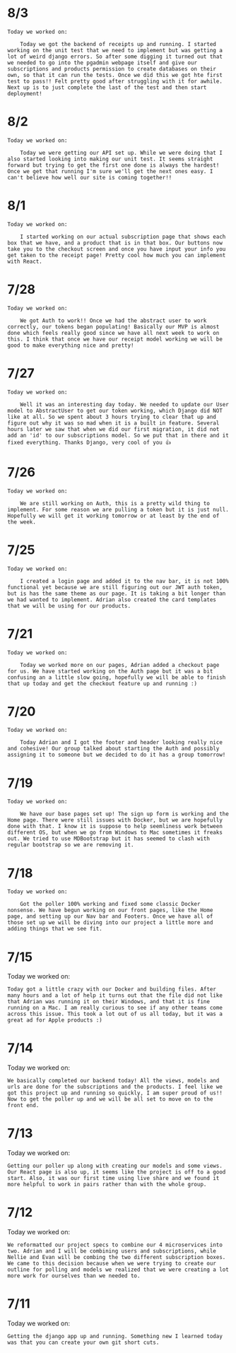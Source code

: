 # 8/3

    Today we worked on:

        Today we got the backend of receipts up and running. I started working on the unit test that we need to implement but was getting a lot of weird django errors. So after some digging it turned out that we needed to go into the pgadmin webpage itself and give our subscriptions and products permission to create databases on their own, so that it can run the tests. Once we did this we got hte first test to pass!! Felt pretty good after struggling with it for awhile. Next up is to just complete the last of the test and then start deployment!

# 8/2

    Today we worked on:

        Today we were getting our API set up. While we were doing that I also started looking into making our unit test. It seems straight forward but trying to get the first one done is always the hardest! Once we get that running I'm sure we'll get the next ones easy. I can't believe how well our site is coming together!!

# 8/1

    Today we worked on:

        I started working on our actual subscription page that shows each box that we have, and a product that is in that box. Our buttons now take you to the checkout screen and once you have input your info you get taken to the receipt page! Pretty cool how much you can implement with React.

# 7/28

    Today we worked on:

        We got Auth to work!! Once we had the abstract user to work correctly, our tokens began populating! Basically our MVP is almost done which feels really good since we have all next week to work on this. I think that once we have our receipt model working we will be good to make everything nice and pretty!

# 7/27

    Today we worked on:

        Well it was an interesting day today. We needed to update our User model to AbstractUser to get our token working, which Django did NOT like at all. So we spent about 3 hours trying to clear that up and figure out why it was so mad when it is a built in feature. Several hours later we saw that when we did our first migration, it did not add an 'id' to our subscriptions model. So we put that in there and it fixed everything. Thanks Django, very cool of you 👍

# 7/26

    Today we worked on:

        We are still working on Auth, this is a pretty wild thing to implement. For some reason we are pulling a token but it is just null. Hopefully we will get it working tomorrow or at least by the end of the week.

# 7/25

    Today we worked on:

        I created a login page and added it to the nav bar, it is not 100% functional yet because we are still figuring out our JWT auth token, but is has the same theme as our page. It is taking a bit longer than we had wanted to implement. Adrian also created the card templates that we will be using for our products.

# 7/21

    Today we worked on:

        Today we worked more on our pages, Adrian added a checkout page for us. We have started working on the Auth page but it was a bit confusing an a little slow going, hopefully we will be able to finish that up today and get the checkout feature up and running :)

# 7/20

    Today we worked on:

        Today Adrian and I got the footer and header looking really nice and cohesive! Our group talked about starting the Auth and possibly assigning it to someone but we decided to do it has a group tomorrow!

# 7/19

    Today we worked on:

        We have our base pages set up! The sign up form is working and the Home page. There were still issues with Docker, but we are hopefully done with that. I know it is suppose to help seemliness work between different OS, but when we go from Windows to Mac sometimes it freaks out. We tried to use MDBootstrap but it has seemed to clash with regular bootstrap so we are removing it.

# 7/18

    Today we worked on:

        Got the poller 100% working and fixed some classic Docker nonsense. We have begun working on our front pages, like the Home page, and setting up our Nav bar and Footers. Once we have all of those set up we will be diving into our project a little more and adding things that we see fit.

# 7/15

Today we worked on:

    Today got a little crazy with our Docker and building files. After many hours and a lot of help it turns out that the file did not like that Adrian was running it on their Windows, and that it is fine running on a Mac. I am really curious to see if any other teams come across this issue. This took a lot out of us all today, but it was a great ad for Apple products :)

# 7/14

Today we worked on:

    We basically completed our backend today! All the views, models and urls are done for the subscriptions and the products. I feel like we got this project up and running so quickly, I am super proud of us!! Now to get the poller up and we will be all set to move on to the front end.

# 7/13

Today we worked on:

    Getting our poller up along with creating our models and some views. Our React page is also up, it seems like the project is off to a good start. Also, it was our first time using live share and we found it more helpful to work in pairs rather than with the whole group.

# 7/12

Today we worked on:

    We reformatted our project specs to combine our 4 microservices into two. Adrian and I will be combining users and subscriptions, while Nellie and Evan will be combing the two different subscription boxes. We came to this decision because when we were trying to create our outline for polling and models we realized that we were creating a lot more work for ourselves than we needed to.

# 7/11

Today we worked on:

    Getting the django app up and running. Something new I learned today was that you can create your own git short cuts.
